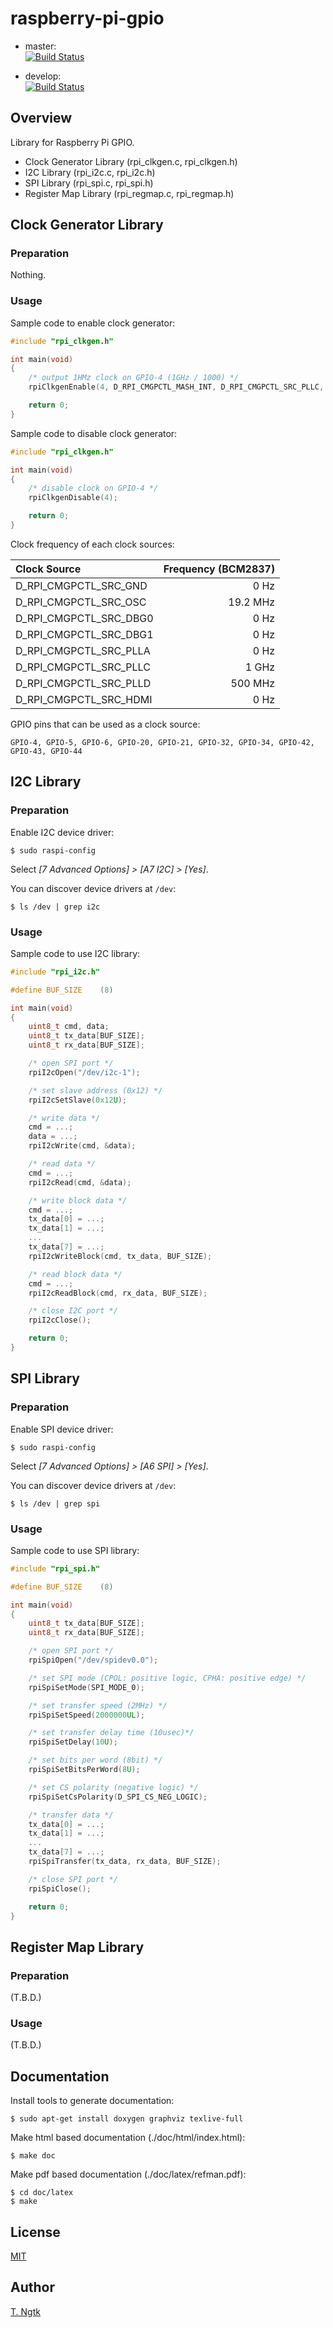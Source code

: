 # raspberry-pi-gpio

* master:  
[![Build Status](https://travis-ci.org/ngtkt0909/raspberry-pi-gpio.svg?branch=master)](https://travis-ci.org/ngtkt0909/raspberry-pi-gpio)

* develop:  
[![Build Status](https://travis-ci.org/ngtkt0909/raspberry-pi-gpio.svg?branch=develop)](https://travis-ci.org/ngtkt0909/raspberry-pi-gpio)

## Overview
Library for Raspberry Pi GPIO.

* Clock Generator Library (rpi_clkgen.c, rpi_clkgen.h)
* I2C Library (rpi_i2c.c, rpi_i2c.h)
* SPI Library (rpi_spi.c, rpi_spi.h)
* Register Map Library (rpi_regmap.c, rpi_regmap.h)

## Clock Generator Library
### Preparation
Nothing.

### Usage
Sample code to enable clock generator:
```C
#include "rpi_clkgen.h"

int main(void)
{
	/* output 1HMz clock on GPIO-4 (1GHz / 1000) */
	rpiClkgenEnable(4, D_RPI_CMGPCTL_MASH_INT, D_RPI_CMGPCTL_SRC_PLLC, 1000U, 0U);

	return 0;
}
```

Sample code to disable clock generator:
```C
#include "rpi_clkgen.h"

int main(void)
{
	/* disable clock on GPIO-4 */
	rpiClkgenDisable(4);

	return 0;
}
```

Clock frequency of each clock sources:

| Clock Source           | Frequency (BCM2837) |
|:-----------------------|--------------------:|
| D_RPI_CMGPCTL_SRC_GND  |  0 Hz               |
| D_RPI_CMGPCTL_SRC_OSC  |  19.2 MHz           |
| D_RPI_CMGPCTL_SRC_DBG0 |  0 Hz               |
| D_RPI_CMGPCTL_SRC_DBG1 |  0 Hz               |
| D_RPI_CMGPCTL_SRC_PLLA |  0 Hz               |
| D_RPI_CMGPCTL_SRC_PLLC |  1 GHz              |
| D_RPI_CMGPCTL_SRC_PLLD |  500 MHz            |
| D_RPI_CMGPCTL_SRC_HDMI |  0 Hz               |

GPIO pins that can be used as a clock source:
```
GPIO-4, GPIO-5, GPIO-6, GPIO-20, GPIO-21, GPIO-32, GPIO-34, GPIO-42, GPIO-43, GPIO-44
```

## I2C Library
### Preparation
Enable I2C device driver:
```shell
$ sudo raspi-config
```
Select *[7 Advanced Options] > [A7 I2C] > [Yes]*.

You can discover device drivers at `/dev`:
```shell
$ ls /dev | grep i2c
```

### Usage
Sample code to use I2C library:
```C
#include "rpi_i2c.h"

#define BUF_SIZE	(8)

int main(void)
{
	uint8_t cmd, data;
	uint8_t tx_data[BUF_SIZE];
	uint8_t rx_data[BUF_SIZE];

	/* open SPI port */
	rpiI2cOpen("/dev/i2c-1");

	/* set slave address (0x12) */
	rpiI2cSetSlave(0x12U);

	/* write data */
	cmd = ...;
	data = ...;
	rpiI2cWrite(cmd, &data);

	/* read data */
	cmd = ...;
	rpiI2cRead(cmd, &data);

	/* write block data */
	cmd = ...;
	tx_data[0] = ...;
	tx_data[1] = ...;
	...
	tx_data[7] = ...;
	rpiI2cWriteBlock(cmd, tx_data, BUF_SIZE);

	/* read block data */
	cmd = ...;
	rpiI2cReadBlock(cmd, rx_data, BUF_SIZE);

	/* close I2C port */
	rpiI2cClose();

	return 0;
}
```

## SPI Library
### Preparation
Enable SPI device driver:
```shell
$ sudo raspi-config
```
Select *[7 Advanced Options] > [A6 SPI] > [Yes]*.

You can discover device drivers at `/dev`:
```shell
$ ls /dev | grep spi
```

### Usage
Sample code to use SPI library:
```C
#include "rpi_spi.h"

#define BUF_SIZE	(8)

int main(void)
{
	uint8_t tx_data[BUF_SIZE];
	uint8_t rx_data[BUF_SIZE];

	/* open SPI port */
	rpiSpiOpen("/dev/spidev0.0");

	/* set SPI mode (CPOL: positive logic, CPHA: positive edge) */
	rpiSpiSetMode(SPI_MODE_0);

	/* set transfer speed (2MHz) */
	rpiSpiSetSpeed(2000000UL);

	/* set transfer delay time (10usec)*/
	rpiSpiSetDelay(10U);

	/* set bits per word (8bit) */
	rpiSpiSetBitsPerWord(8U);

	/* set CS polarity (negative logic) */
	rpiSpiSetCsPolarity(D_SPI_CS_NEG_LOGIC);

	/* transfer data */
	tx_data[0] = ...;
	tx_data[1] = ...;
	...
	tx_data[7] = ...;
	rpiSpiTransfer(tx_data, rx_data, BUF_SIZE);

	/* close SPI port */
	rpiSpiClose();

	return 0;
}
```

## Register Map Library
### Preparation
(T.B.D.)

### Usage
(T.B.D.)

## Documentation
Install tools to generate documentation:
```shell
$ sudo apt-get install doxygen graphviz texlive-full
```

Make html based documentation (./doc/html/index.html):
```shell
$ make doc
```

Make pdf based documentation (./doc/latex/refman.pdf):
```shell
$ cd doc/latex
$ make
```

## License
[MIT](https://github.com/ngtkt0909/dot-emacs/blob/develop/LICENSE)

## Author
[T. Ngtk](https://github.com/ngtkt0909)
